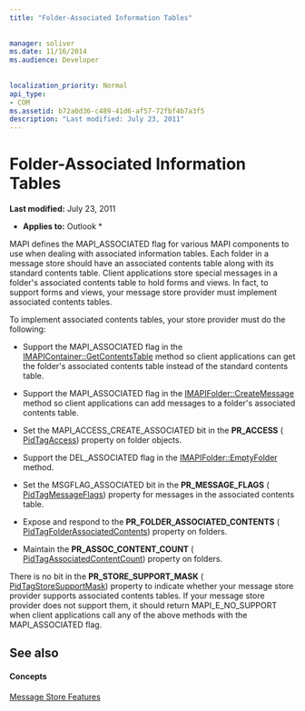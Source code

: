 ```yaml
---
title: "Folder-Associated Information Tables"
 
 
manager: soliver
ms.date: 11/16/2014
ms.audience: Developer
 
 
localization_priority: Normal
api_type:
- COM
ms.assetid: b72a0d36-c489-41d6-af57-72fbf4b7a3f5
description: "Last modified: July 23, 2011"
---
```


# Folder-Associated Information Tables

 **Last modified:** July 23, 2011 
  
 * **Applies to:** Outlook * 
  
MAPI defines the MAPI_ASSOCIATED flag for various MAPI components to use when dealing with associated information tables. Each folder in a message store should have an associated contents table along with its standard contents table. Client applications store special messages in a folder's associated contents table to hold forms and views. In fact, to support forms and views, your message store provider must implement associated contents tables.
  
To implement associated contents tables, your store provider must do the following:
  
- Support the MAPI_ASSOCIATED flag in the [IMAPIContainer::GetContentsTable](imapicontainer-getcontentstable.md) method so client applications can get the folder's associated contents table instead of the standard contents table. 
    
- Support the MAPI_ASSOCIATED flag in the [IMAPIFolder::CreateMessage](imapifolder-createmessage.md) method so client applications can add messages to a folder's associated contents table. 
    
- Set the MAPI_ACCESS_CREATE_ASSOCIATED bit in the **PR_ACCESS** ( [PidTagAccess](pidtagaccess-canonical-property.md)) property on folder objects.
    
- Support the DEL_ASSOCIATED flag in the [IMAPIFolder::EmptyFolder](imapifolder-emptyfolder.md) method. 
    
- Set the MSGFLAG_ASSOCIATED bit in the **PR_MESSAGE_FLAGS** ( [PidTagMessageFlags](pidtagmessageflags-canonical-property.md)) property for messages in the associated contents table.
    
- Expose and respond to the **PR_FOLDER_ASSOCIATED_CONTENTS** ( [PidTagFolderAssociatedContents](pidtagfolderassociatedcontents-canonical-property.md)) property on folders.
    
- Maintain the **PR_ASSOC_CONTENT_COUNT** ( [PidTagAssociatedContentCount](pidtagassociatedcontentcount-canonical-property.md)) property on folders.
    
There is no bit in the **PR_STORE_SUPPORT_MASK** ( [PidTagStoreSupportMask](pidtagstoresupportmask-canonical-property.md)) property to indicate whether your message store provider supports associated contents tables. If your message store provider does not support them, it should return MAPI_E_NO_SUPPORT when client applications call any of the above methods with the MAPI_ASSOCIATED flag.
  
## See also

#### Concepts

[Message Store Features](message-store-features.md)

